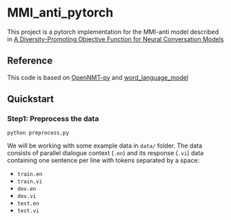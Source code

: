 # MMI_anti_pytorch
This project is a pytorch implementation for the MMI-anti model described in [A Diversity-Promoting Objective Function for Neural Conversation Models](https://arxiv.org/pdf/1510.03055v2.pdf)

## Reference <br />
This code is based on [OpenNMT-py](https://github.com/OpenNMT/OpenNMT-py) and [word_language_model](https://github.com/pytorch/examples/tree/master/word_language_model)

## Quickstart <br />

### Step1: Preprocess the data <br />
```
python preprocess.py
```
We will be working with some example data in `data/` folder. The data consists of parallel dialogue context (`.en`) and its response (`.vi`) data containing one sentence per line with tokens separated by a space:

* `train.en`
* `train.vi`
* `dev.en`
* `dev.vi`
* `test.en`
* `test.vi`
